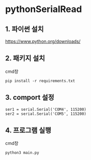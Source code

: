 # pythonSerialRead

## 1. 파이썬 설치

https://www.python.org/downloads/

## 2. 패키지 설치

cmd창

    pip install -r requirements.txt

## 3. comport 설정

    ser1 = serial.Serial('COM4', 115200)
    ser2 = serial.Serial('COM5', 115200)

## 4. 프로그램 실행

cmd창

    python3 main.py


